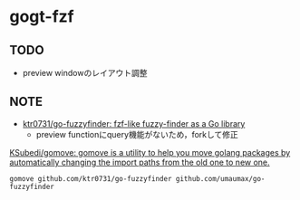 # gogt-fzf

## TODO
* preview windowのレイアウト調整

## NOTE
* [ktr0731/go\-fuzzyfinder: fzf\-like fuzzy\-finder as a Go library]( https://github.com/ktr0731/go-fuzzyfinder )
  * preview functionにquery機能がないため，forkして修正

[KSubedi/gomove: gomove is a utility to help you move golang packages by automatically changing the import paths from the old one to new one\.]( https://github.com/KSubedi/gomove )
```
gomove github.com/ktr0731/go-fuzzyfinder github.com/umaumax/go-fuzzyfinder
```
